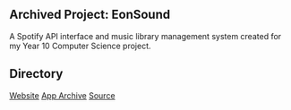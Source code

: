 ## Archived Project: EonSound
A Spotify API interface and music library management system created for my Year 10 Computer Science project.

## Directory
<a target="_blank" href="https://eonsound.firebaseapp.com/">Website</a>
<a target="_blank" href="https://github.com/r0hin/r0hin/releases/tag/Archival">App Archive</a>
<a target="_blank" href="https://github.com/r0hin/r0hin/articles/eonsound/">Source</a>